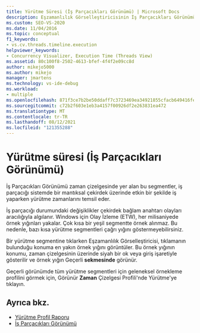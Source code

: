 ```yaml
---
title: Yürütme Süresi (İş Parçacıkları Görünümü) | Microsoft Docs
description: Eşzamanlılık Görselleştiricisinin İş Parçacıkları Görünümünde yürütme zamanlarını gözden geçirme. Yürütme süresi, bir iş parçacığının mantıksal çekirdek üzerinde etkin olarak ne zaman çalıştığını gösteren kesimler tarafından temsil edilen.
ms.custom: SEO-VS-2020
ms.date: 11/04/2016
ms.topic: conceptual
f1_keywords:
- vs.cv.threads.timeline.execution
helpviewer_keywords:
- Concurrency Visualizer, Execution Time (Threads View)
ms.assetid: 80c100f8-2502-4613-bfef-4f4f2e09cc8d
author: mikejo5000
ms.author: mikejo
manager: jmartens
ms.technology: vs-ide-debug
ms.workload:
- multiple
ms.openlocfilehash: 871f3ce7b2be50ddaff7c3723469ea34921855cfacb649416fe3bcb63d69e06e
ms.sourcegitcommit: c72b2f603e1eb3a4157f00926df2e263831ea472
ms.translationtype: MT
ms.contentlocale: tr-TR
ms.lasthandoff: 08/12/2021
ms.locfileid: "121355288"
---
```

# <a name="execution-time-threads-view"></a>Yürütme süresi (İş Parçacıkları Görünümü)
İş Parçacıkları Görünümü zaman çizelgesinde yer alan bu segmentler, iş parçacığı sistemde bir mantıksal çekirdek üzerinde etkin bir şekilde iş yaparken yürütme zamanlarını temsil eder.

 İş parçacığı durumundaki değişiklikler çekirdek bağlam anahtarı olayları aracılığıyla algılanır. Windows için Olay İzleme (ETW), her milisaniyede örnek yığınları yakalar. Çok kısa bir yeşil segmentte örnek alınmaz. Bu nedenle, bazı kısa yürütme segmentleri çağrı yığını göstermeyebilirsiniz.

 Bir yürütme segmentine tıklarken Eşzamanlılık Görselleştiricisi, tıklamanın bulunduğu konuma en yakın örnek yığını görüntüler. Bu örnek yığının konumu, zaman çizelgesinin üzerinde siyah bir ok veya giriş işaretiyle gösterilir ve örnek yığın Geçerli **sekmesinde** görünür.

 Geçerli görünümde tüm yürütme segmentleri için geleneksel örnekleme profilini görmek için, Görünür **Zaman** Çizelgesi Profili'nde Yürütme'ye tıklayın.

## <a name="see-also"></a>Ayrıca bkz.
- [Yürütme Profil Raporu](../profiling/execution-profile-report.md)
- [İş Parçacıkları Görünümü](../profiling/threads-view-parallel-performance.md)